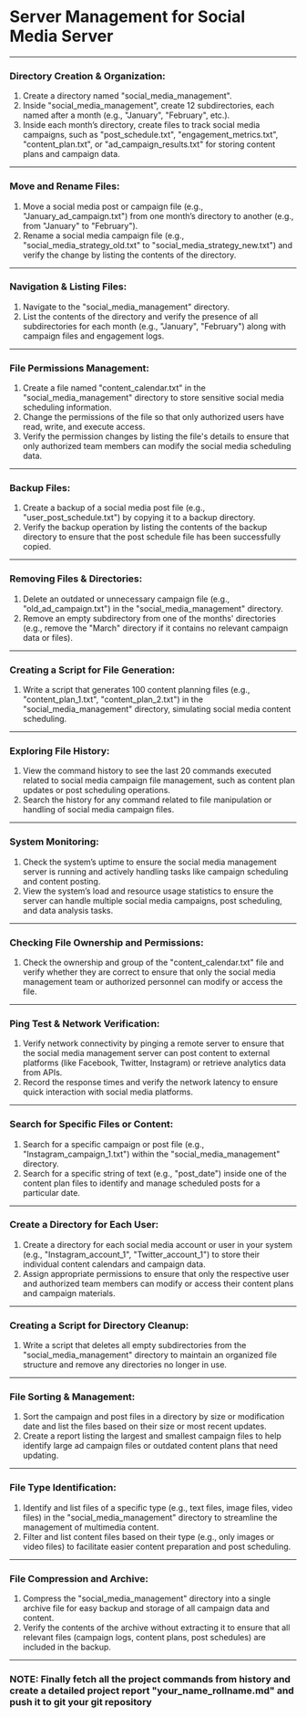 # Server Management for Social Media Server

---

### **Directory Creation & Organization:**

1. Create a directory named "social_media_management".
2. Inside "social_media_management", create 12 subdirectories, each named after a month (e.g., "January", "February", etc.).
3. Inside each month’s directory, create files to track social media campaigns, such as "post_schedule.txt", "engagement_metrics.txt", "content_plan.txt", or "ad_campaign_results.txt" for storing content plans and campaign data.

---

### **Move and Rename Files:**

1. Move a social media post or campaign file (e.g., "January_ad_campaign.txt") from one month’s directory to another (e.g., from "January" to "February").
2. Rename a social media campaign file (e.g., "social_media_strategy_old.txt" to "social_media_strategy_new.txt") and verify the change by listing the contents of the directory.

---

### **Navigation & Listing Files:**

1. Navigate to the "social_media_management" directory.
2. List the contents of the directory and verify the presence of all subdirectories for each month (e.g., "January", "February") along with campaign files and engagement logs.

---

### **File Permissions Management:**

1. Create a file named "content_calendar.txt" in the "social_media_management" directory to store sensitive social media scheduling information.
2. Change the permissions of the file so that only authorized users have read, write, and execute access.
3. Verify the permission changes by listing the file's details to ensure that only authorized team members can modify the social media scheduling data.

---

### **Backup Files:**

1. Create a backup of a social media post file (e.g., "user_post_schedule.txt") by copying it to a backup directory.
2. Verify the backup operation by listing the contents of the backup directory to ensure that the post schedule file has been successfully copied.

---

### **Removing Files & Directories:**

1. Delete an outdated or unnecessary campaign file (e.g., "old_ad_campaign.txt") in the "social_media_management" directory.
2. Remove an empty subdirectory from one of the months' directories (e.g., remove the "March" directory if it contains no relevant campaign data or files).

---

### **Creating a Script for File Generation:**

1. Write a script that generates 100 content planning files (e.g., "content_plan_1.txt", "content_plan_2.txt") in the "social_media_management" directory, simulating social media content scheduling.

---

### **Exploring File History:**

1. View the command history to see the last 20 commands executed related to social media campaign file management, such as content plan updates or post scheduling operations.
2. Search the history for any command related to file manipulation or handling of social media campaign files.

---

### **System Monitoring:**

1. Check the system’s uptime to ensure the social media management server is running and actively handling tasks like campaign scheduling and content posting.
2. View the system’s load and resource usage statistics to ensure the server can handle multiple social media campaigns, post scheduling, and data analysis tasks.

---

### **Checking File Ownership and Permissions:**

1. Check the ownership and group of the "content_calendar.txt" file and verify whether they are correct to ensure that only the social media management team or authorized personnel can modify or access the file.

---

### **Ping Test & Network Verification:**

1. Verify network connectivity by pinging a remote server to ensure that the social media management server can post content to external platforms (like Facebook, Twitter, Instagram) or retrieve analytics data from APIs.
2. Record the response times and verify the network latency to ensure quick interaction with social media platforms.

---

### **Search for Specific Files or Content:**

1. Search for a specific campaign or post file (e.g., "Instagram_campaign_1.txt") within the "social_media_management" directory.
2. Search for a specific string of text (e.g., "post_date") inside one of the content plan files to identify and manage scheduled posts for a particular date.

---

### **Create a Directory for Each User:**

1. Create a directory for each social media account or user in your system (e.g., "Instagram_account_1", "Twitter_account_1") to store their individual content calendars and campaign data.
2. Assign appropriate permissions to ensure that only the respective user and authorized team members can modify or access their content plans and campaign materials.

---

### **Creating a Script for Directory Cleanup:**

1. Write a script that deletes all empty subdirectories from the "social_media_management" directory to maintain an organized file structure and remove any directories no longer in use.

---

### **File Sorting & Management:**

1. Sort the campaign and post files in a directory by size or modification date and list the files based on their size or most recent updates.
2. Create a report listing the largest and smallest campaign files to help identify large ad campaign files or outdated content plans that need updating.

---

### **File Type Identification:**

1. Identify and list files of a specific type (e.g., text files, image files, video files) in the "social_media_management" directory to streamline the management of multimedia content.
2. Filter and list content files based on their type (e.g., only images or video files) to facilitate easier content preparation and post scheduling.

---

### **File Compression and Archive:**

1. Compress the "social_media_management" directory into a single archive file for easy backup and storage of all campaign data and content.
2. Verify the contents of the archive without extracting it to ensure that all relevant files (campaign logs, content plans, post schedules) are included in the backup.

---

### NOTE: Finally fetch all the project commands from history and create a detailed project report "your_name_rollname.md" and push it to git your git repository